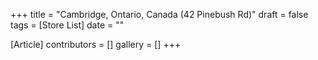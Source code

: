 +++
title = "Cambridge, Ontario, Canada (42 Pinebush Rd)"
draft = false
tags = [Store List]
date = ""

[Article]
contributors = []
gallery = []
+++